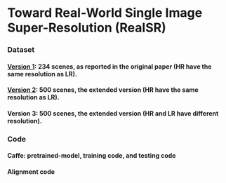 # Toward Real-World Single Image Super-Resolution (RealSR)


### Dataset

#### [Version 1](https://drive.google.com/open?id=1KklHQTJNY7cFbyiQd7Ezi6qmyHILUyAC): 234 scenes, as reported in the original paper (HR have the same resolution as LR).


#### [Version 2](https://drive.google.com/open?id=1J5SJGUqL45sLb9qVtKEYbwPp10KCl9sY): 500 scenes, the extended version (HR have the same resolution as LR).


#### Version 3: 500 scenes, the extended version (HR and LR have different resolution).




### Code 
#### Caffe: pretrained-model, training code, and testing code


#### Alignment code



